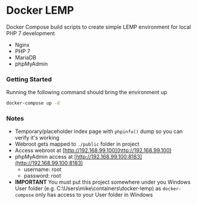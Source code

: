 # Docker LEMP

Docker Compose build scripts to create simple LEMP environment for local PHP 7 development

* Nginx
* PHP 7
* MariaDB
* phpMyAdmin

### Getting Started

Running the following command should bring the environment up

```bash
docker-compose up -d
```

### Notes

* Temporary/placeholder index page with `phpinfo()` dump so you can verify it's working
* Webroot gets mapped to `./public` folder in project
* Access webroot at [http://192.168.99.100](http://192.168.99.100)
* phpMyAdmin access at [http://192.168.99.100:8183](http://192.168.99.100:8183)
    * username: root
    * password: root
* **IMPORTANT** You must put this project somewhere under you Windows User folder (e.g. C:\Users\mike\containers\docker-lemp) as `docker-compose` only has access to your User folder in Windows
